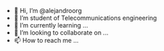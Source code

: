 - 👋 Hi, I’m @alejandroorg
- 👀 I’m student of Telecommunications engineering
- 🌱 I’m currently learning ...
- 💞️ I’m looking to collaborate on ...
- 📫 How to reach me ...

<!---
alejandroorg/alejandroorg is a ✨ special ✨ repository because its `README.md` (this file) appears on your GitHub profile.
You can click the Preview link to take a look at your changes.
--->
